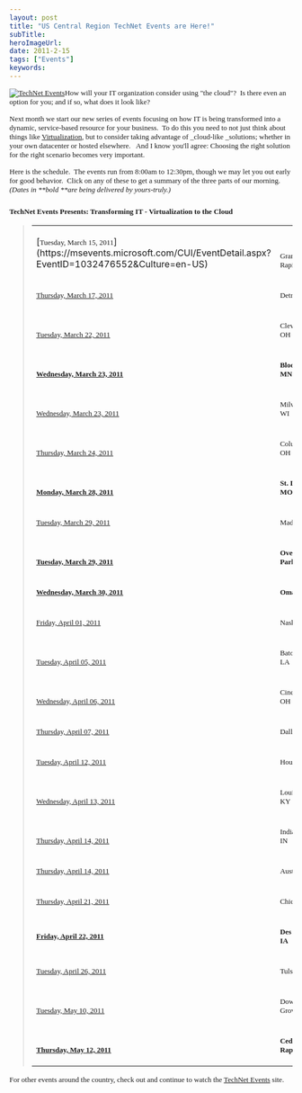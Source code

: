 ```yaml
---
layout: post 
title: "US Central Region TechNet Events are Here!"
subTitle: 
heroImageUrl: 
date: 2011-2-15
tags: ["Events"]
keywords: 
---
```


[<font size="2" face="Tahoma">![TechNet Events](cloud.jpg "TechNet Events")</font>](http://www.technetevents.com/kevinremde)<font size="2" face="Tahoma">How will your IT organization consider using "the cloud"?&#160; Is there even an option for you; and if so, what does it look like?</font>

<font size="2" face="Tahoma">Next month we start our new series of events focusing on how IT is being transformed into a dynamic, service-based resource for your business.&#160; To do this you need to not just think about things like </font>[<font size="2" face="Tahoma">Virtualization</font>](http://www.microsoft.com/virtualization "How do you take something that is bound by physical limitations and set it free?  Virtualize! Virtualize! Virtualize!")<font size="2" face="Tahoma">, but to consider taking advantage of _cloud-like _solutions; whether in your own datacenter or hosted elsewhere.&#160;&#160; And I know you'll agree: Choosing the right solution for the right scenario becomes very important. </font>

<font face="Tahoma"><font size="2">Here is the schedule.&#160; The events run from 8:00am to 12:30pm, though we may let you out early for good behavior.&#160; Click on any of these to get a summary of the three parts of our morning. _(Dates in **bold **are being delivered by yours-truly.)_</font></font>

### <font style="font-weight: bold" size="2" face="Tahoma">TechNet Events Presents: Transforming IT - Virtualization to the Cloud</font>
  > <table border="0" cellspacing="0" cellpadding="0" width="365"><tbody>         <tr>           <td valign="bottom" width="198">             <p>[<font size="2" face="Tahoma">Tuesday, March 15, 2011</font>](https://msevents.microsoft.com/CUI/EventDetail.aspx?EventID=1032476552&Culture=en-US)
>            </td>            <td valign="bottom" width="165">             
> 
> <font size="2" face="Tahoma">Grand Rapids, MI</font>
>            </td>         </tr>          <tr>           <td valign="bottom" width="198">             
> 
> [<font size="2" face="Tahoma">Thursday, March 17, 2011</font>](https://msevents.microsoft.com/CUI/EventDetail.aspx?EventID=1032476554&Culture=en-US)
>            </td>            <td valign="bottom" width="165">             
> 
> <font size="2" face="Tahoma">Detroit, MI</font>
>            </td>         </tr>          <tr>           <td valign="bottom" width="198">             
> 
> [<font size="2" face="Tahoma">Tuesday, March 22, 2011</font>](https://msevents.microsoft.com/CUI/EventDetail.aspx?EventID=1032476555&Culture=en-US)
>            </td>            <td valign="bottom" width="165">             
> 
> <font size="2" face="Tahoma">Cleveland, OH</font>
>            </td>         </tr>          <tr>           <td valign="bottom" width="198">             
> 
> [**<font size="2" face="Tahoma">Wednesday, March 23, 2011</font>**](https://msevents.microsoft.com/CUI/EventDetail.aspx?EventID=1032476556&Culture=en-US)
>            </td>            <td valign="bottom" width="165">             
> 
> **<font size="2" face="Tahoma">Bloomington, MN</font>**
>            </td>         </tr>          <tr>           <td valign="bottom" width="198">             
> 
> [<font size="2" face="Tahoma">Wednesday, March 23, 2011</font>](https://msevents.microsoft.com/CUI/EventDetail.aspx?EventID=1032476557&Culture=en-US)
>            </td>            <td valign="bottom" width="165">             
> 
> <font size="2" face="Tahoma">Milwaukee, WI</font>
>            </td>         </tr>          <tr>           <td valign="bottom" width="198">             
> 
> [<font size="2" face="Tahoma">Thursday, March 24, 2011</font>](https://msevents.microsoft.com/CUI/EventDetail.aspx?EventID=1032476558&Culture=en-US)
>            </td>            <td valign="bottom" width="165">             
> 
> <font size="2" face="Tahoma">Columbus, OH</font>
>            </td>         </tr>          <tr>           <td valign="bottom" width="198">             
> 
> [**<font size="2" face="Tahoma">Monday, March 28, 2011</font>**](https://msevents.microsoft.com/CUI/EventDetail.aspx?EventID=1032476568&Culture=en-US)
>            </td>            <td valign="bottom" width="165">             
> 
> **<font size="2" face="Tahoma">St. Louis, MO</font>**
>            </td>         </tr>          <tr>           <td width="198">             
> 
> [<font size="2" face="Tahoma">Tuesday, March 29, 2011</font>](https://msevents.microsoft.com/CUI/EventDetail.aspx?EventID=1032476569&Culture=en-US)
>            </td>            <td valign="bottom" width="165">             
> 
> <font size="2" face="Tahoma">Madison, WI</font>
>            </td>         </tr>          <tr>           <td valign="bottom" width="198">             
> 
> [**<font size="2" face="Tahoma">Tuesday, March 29, 2011</font>**](https://msevents.microsoft.com/CUI/EventDetail.aspx?EventID=1032476570&Culture=en-US)
>            </td>            <td valign="bottom" width="165">             
> 
> **<font size="2" face="Tahoma">Overland Park, KS</font>**
>            </td>         </tr>          <tr>           <td valign="bottom" width="198">             
> 
> [**<font size="2" face="Tahoma">Wednesday, March 30, 2011</font>**](https://msevents.microsoft.com/CUI/EventDetail.aspx?EventID=1032476571&Culture=en-US)
>            </td>            <td valign="bottom" width="165">             
> 
> **<font size="2" face="Tahoma">Omaha, NE</font>**
>            </td>         </tr>          <tr>           <td valign="bottom" width="198">             
> 
> [<font size="2" face="Tahoma">Friday, April 01, 2011</font>](https://msevents.microsoft.com/CUI/EventDetail.aspx?EventID=1032476572&Culture=en-US)
>            </td>            <td valign="bottom" width="165">             
> 
> <font size="2" face="Tahoma">Nashville, TN</font>
>            </td>         </tr>          <tr>           <td valign="bottom" width="198">             
> 
> [<font size="2" face="Tahoma">Tuesday, April 05, 2011</font>](https://msevents.microsoft.com/CUI/EventDetail.aspx?EventID=1032476573&Culture=en-US)
>            </td>            <td valign="bottom" width="165">             
> 
> <font size="2" face="Tahoma">Baton Rouge, LA</font>
>            </td>         </tr>          <tr>           <td valign="bottom" width="198">             
> 
> [<font size="2" face="Tahoma">Wednesday, April 06, 2011</font>](https://msevents.microsoft.com/CUI/EventDetail.aspx?EventID=1032476574&Culture=en-US)
>            </td>            <td valign="bottom" width="165">             
> 
> <font size="2" face="Tahoma">Cincinnati, OH</font>
>            </td>         </tr>          <tr>           <td valign="bottom" width="198">             
> 
> [<font size="2" face="Tahoma">Thursday, April 07, 2011</font>](https://msevents.microsoft.com/CUI/EventDetail.aspx?EventID=1032476637&Culture=en-US)
>            </td>            <td valign="bottom" width="165">             
> 
> <font size="2" face="Tahoma">Dallas, TX&#160;&#160; </font>
>            </td>         </tr>          <tr>           <td valign="bottom" width="198">             
> 
> [<font size="2" face="Tahoma">Tuesday, April 12, 2011</font>](https://msevents.microsoft.com/CUI/EventDetail.aspx?EventID=1032476638&Culture=en-US)
>            </td>            <td valign="bottom" width="165">             
> 
> <font size="2" face="Tahoma">Houston, TX</font>
>            </td>         </tr>          <tr>           <td valign="bottom" width="198">             
> 
> [<font size="2" face="Tahoma">Wednesday, April 13, 2011</font>](https://msevents.microsoft.com/CUI/EventDetail.aspx?EventID=1032476639&Culture=en-US)
>            </td>            <td valign="bottom" width="165">             
> 
> <font size="2" face="Tahoma">Louisville, KY</font>
>            </td>         </tr>          <tr>           <td valign="bottom" width="198">             
> 
> [<font size="2" face="Tahoma">Thursday, April 14, 2011</font>](https://msevents.microsoft.com/CUI/EventDetail.aspx?EventID=1032476640&Culture=en-US)
>            </td>            <td valign="bottom" width="165">             
> 
> <font size="2" face="Tahoma">Indianapolis, IN</font>
>            </td>         </tr>          <tr>           <td valign="bottom" width="198">             
> 
> [<font size="2" face="Tahoma">Thursday, April 14, 2011</font>](https://msevents.microsoft.com/CUI/EventDetail.aspx?EventID=1032476641&Culture=en-US)
>            </td>            <td valign="bottom" width="165">             
> 
> <font size="2" face="Tahoma">Austin, TX</font>
>            </td>         </tr>          <tr>           <td valign="bottom" width="198">             
> 
> [<font size="2" face="Tahoma">Thursday, April 21, 2011</font>](https://msevents.microsoft.com/CUI/EventDetail.aspx?EventID=1032476642&Culture=en-US)
>            </td>            <td valign="bottom" width="165">             
> 
> <font size="2" face="Tahoma">Chicago, IL</font>
>            </td>         </tr>          <tr>           <td width="198">             
> 
> [**<font size="2" face="Tahoma">Friday, April 22, 2011</font>**](https://msevents.microsoft.com/CUI/EventDetail.aspx?EventID=1032476643&Culture=en-US)
>            </td>            <td valign="bottom" width="165">             
> 
> **<font size="2" face="Tahoma">Des Moines, IA</font>**
>            </td>         </tr>          <tr>           <td valign="bottom" width="198">             
> 
> [<font size="2" face="Tahoma">Tuesday, April 26, 2011</font>](https://msevents.microsoft.com/CUI/EventDetail.aspx?EventID=1032476644&Culture=en-US)
>            </td>            <td valign="bottom" width="165">             
> 
> <font size="2" face="Tahoma">Tulsa, OK</font>
>            </td>         </tr>          <tr>           <td valign="bottom" width="198">             
> 
> [<font size="2" face="Tahoma">Tuesday, May 10, 2011</font>](https://msevents.microsoft.com/CUI/EventDetail.aspx?EventID=1032476645&Culture=en-US)
>            </td>            <td valign="bottom" width="165">             
> 
> <font size="2" face="Tahoma">Downers Grove, IL</font>
>            </td>         </tr>          <tr>           <td valign="bottom" width="198">             
> 
> [**<font size="2" face="Tahoma">Thursday, May 12, 2011</font>**](https://msevents.microsoft.com/CUI/EventDetail.aspx?EventID=1032476646&Culture=en-US)
>            </td>            <td valign="bottom" width="165">             
> 
> **<font size="2" face="Tahoma">Cedar Rapids, IA</font>**
>            </td>         </tr>       </tbody></table>   </p>  

<font size="2" face="Tahoma">For other events around the country, check out and continue to watch the </font>[<font size="2" face="Tahoma">TechNet Events</font>](http://www.technetevents.com/kevinremde "World-Class, Live, FREE Events for IT Professionals")<font size="2" face="Tahoma"> site.</font>

<font size="2" face="Tahoma"></font>
